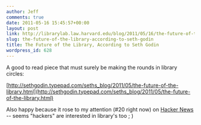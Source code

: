 ```yaml
---
author: Jeff
comments: true
date: 2011-05-16 15:45:57+00:00
layout: post
link: http://librarylab.law.harvard.edu/blog/2011/05/16/the-future-of-the-library-according-to-seth-godin/
slug: the-future-of-the-library-according-to-seth-godin
title: The Future of the Library, According to Seth Godin
wordpress_id: 628
---
```


A good to read piece that must surely be making the rounds in library circles:

[http://sethgodin.typepad.com/seths_blog/2011/05/the-future-of-the-library.html](http://sethgodin.typepad.com/seths_blog/2011/05/the-future-of-the-library.html)

Also happy because it rose to my attention (#20 right now) on [Hacker News](http://news.ycombinator.com/) -- seems "hackers" are interested in library's too ; )
